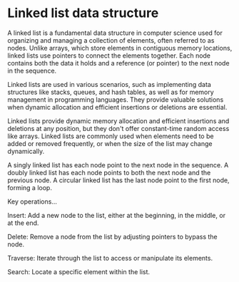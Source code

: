 # Linked list data structure

A linked list is a fundamental data structure in computer science used for organizing and managing a collection of elements, often referred to as nodes. Unlike arrays, which store elements in contiguous memory locations, linked lists use pointers to connect the elements together. Each node contains both the data it holds and a reference (or pointer) to the next node in the sequence.

Linked lists are used in various scenarios, such as implementing data structures like stacks, queues, and hash tables, as well as for memory management in programming languages. They provide valuable solutions when dynamic allocation and efficient insertions or deletions are essential.

Linked lists provide dynamic memory allocation and efficient insertions and deletions at any position, but they don't offer constant-time random access like arrays. Linked lists are commonly used when elements need to be added or removed frequently, or when the size of the list may change dynamically.

A singly linked list has each node point to the next node in the sequence. A doubly linked list has each node points to both the next node and the previous node. A circular linked list has the last node point to the first node, forming a loop.

Key operations…

Insert: Add a new node to the list, either at the beginning, in the middle, or at the end.

Delete: Remove a node from the list by adjusting pointers to bypass the node.

Traverse: Iterate through the list to access or manipulate its elements.

Search: Locate a specific element within the list.
